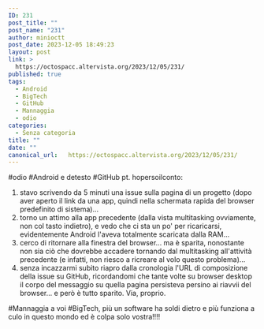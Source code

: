 ```yaml
---
ID: 231
post_title: ""
post_name: "231"
author: minioctt
post_date: 2023-12-05 18:49:23
layout: post
link: >
  https://octospacc.altervista.org/2023/12/05/231/
published: true
tags:
  - Android
  - BigTech
  - GitHub
  - Mannaggia
  - odio
categories:
  - Senza categoria
title: ""
date: ""
canonical_url:   https://octospacc.altervista.org/2023/12/05/231/
---
```

<!-- wp:paragraph -->
<p>#odio #Android e detesto #GitHub pt. hopersoilconto:</p>
<!-- /wp:paragraph -->

<!-- wp:list {"ordered":true} -->
<ol><!-- wp:list-item -->
<li>stavo scrivendo da 5 minuti una issue sulla pagina di un progetto (dopo aver aperto il link da una app, quindi nella schermata rapida del browser predefinito di sistema)...</li>
<!-- /wp:list-item -->

<!-- wp:list-item -->
<li>torno un attimo alla app precedente (dalla vista multitasking ovviamente, non col tasto indietro), e vedo che ci sta un po' per ricaricarsi, evidentemente Android l'aveva totalmente scaricata dalla RAM...</li>
<!-- /wp:list-item -->

<!-- wp:list-item -->
<li>cerco di ritornare alla finestra del browser... ma è sparita, nonostante non sia ciò che dovrebbe accadere tornando dal multitasking all'attività precedente (e infatti, non riesco a ricreare al volo questo problema)...</li>
<!-- /wp:list-item -->

<!-- wp:list-item -->
<li>senza incazzarmi subito riapro dalla cronologia l'URL di composizione della issue su GitHub, ricordandomi che tante volte su browser desktop il corpo del messaggio su quella pagina persisteva persino ai riavvii del browser... e però è tutto sparito. Via, proprio.</li>
<!-- /wp:list-item --></ol>
<!-- /wp:list -->

<!-- wp:paragraph -->
<p>#Mannaggia a voi #BigTech, più un software ha soldi dietro e più funziona a culo in questo mondo ed è colpa solo vostra!!!!</p>
<!-- /wp:paragraph -->